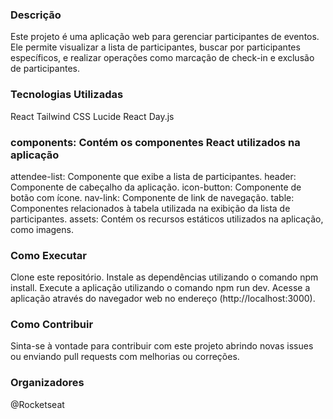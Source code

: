 ### Descrição

Este projeto é uma aplicação web para gerenciar participantes de eventos. Ele permite visualizar a lista de participantes, buscar por participantes específicos, e realizar operações como marcação de check-in e exclusão de participantes.

### Tecnologias Utilizadas

React
Tailwind CSS
Lucide React
Day.js

### components: Contém os componentes React utilizados na aplicação

attendee-list: Componente que exibe a lista de participantes.
header: Componente de cabeçalho da aplicação.
icon-button: Componente de botão com ícone.
nav-link: Componente de link de navegação.
table: Componentes relacionados à tabela utilizada na exibição da lista de participantes.
assets: Contém os recursos estáticos utilizados na aplicação, como imagens.

### Como Executar

Clone este repositório.
Instale as dependências utilizando o comando npm install.
Execute a aplicação utilizando o comando npm run dev.
Acesse a aplicação através do navegador web no endereço (http://localhost:3000).

### Como Contribuir

Sinta-se à vontade para contribuir com este projeto abrindo novas issues ou enviando pull requests com melhorias ou correções.

### Organizadores

@Rocketseat
